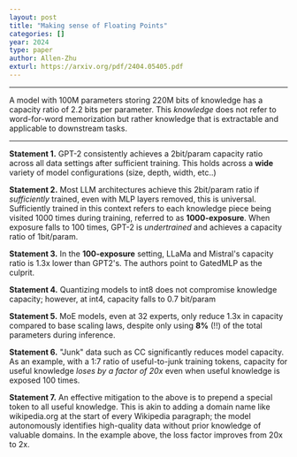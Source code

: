```yaml
---
layout: post
title: "Making sense of Floating Points"
categories: []
year: 2024
type: paper
author: Allen-Zhu
exturl: https://arxiv.org/pdf/2404.05405.pdf
---
```


---

A model with 100M parameters storing 220M bits of knowledge has a capacity ratio of 2.2 bits per parameter. This *knowledge* does not refer to word-for-word memorization but rather knowledge that is extractable and applicable to downstream tasks.

---

**Statement 1.** GPT-2 consistently achieves a 2bit/param capacity ratio across all data settings after sufficient training. This holds across a **wide** variety of model configurations (size, depth, width, etc..)

**Statement 2.** Most LLM architectures achieve this 2bit/param ratio if *sufficiently* trained, even with MLP layers removed, this is universal. Sufficiently trained in this context refers to each knowledge piece being visited 1000 times during training, referred to as **1000-exposure**. When exposure falls to 100 times, GPT-2 is *undertrained* and achieves a capacity ratio of 1bit/param.

**Statement 3.** In the **100-exposure** setting, LLaMa and Mistral's capacity ratio is 1.3x lower than GPT2's. The authors point to GatedMLP as the culprit.

**Statement 4.** Quantizing models to int8 does not compromise knowledge capacity; however, at int4, capacity falls to 0.7 bit/param

**Statement 5.** MoE models, even at 32 experts, only reduce 1.3x in capacity compared to base scaling laws, despite only using **8%** (!!) of the total parameters during inference.

**Statement 6.** "Junk" data such as CC significantly reduces model capacity. As an example, with a 1:7 ratio of useful-to-junk training tokens, capacity for useful knowledge *loses by a factor of 20x* even when useful knowledge is exposed 100 times.

**Statement 7.** An effective mitigation to the above is to prepend a special token to all useful knowledge. This is akin to adding a domain name like wikipedia.org at the start of every Wikipedia paragraph; the model autonomously identifies high-quality data without prior knowledge of valuable domains. In the example above, the loss factor improves from 20x to 2x.